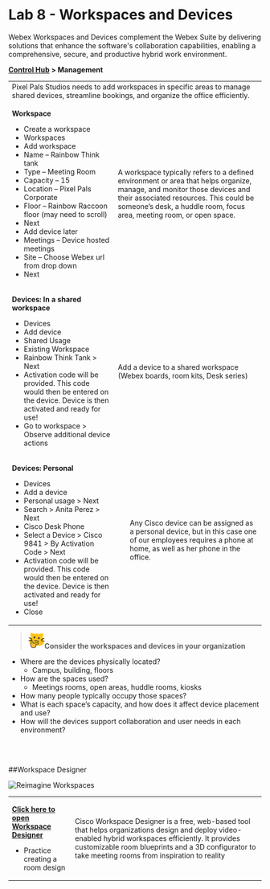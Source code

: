 # Lab 8 - Workspaces and Devices
Webex Workspaces and Devices complement the Webex Suite by delivering solutions that enhance the software's collaboration capabilities, enabling a comprehensive, secure, and productive hybrid work environment.

    
**<a href="http://admin.webex.com/" target="_blank">Control Hub</a> > Management <br>**

<table><tbody><tr><td colspan="2">Pixel Pals Studios needs to add workspaces in specific areas to manage shared devices, streamline bookings, and organize the office efficiently.</td></td><tr><td><p><strong>Workspace</strong></p><ul><li>Create a workspace</li><li>Workspaces</li><li>Add workspace</li><li>Name – Rainbow Think tank</li><li>Type – Meeting Room</li><li>Capacity – 15</li><li>Location – Pixel Pals Corporate</li><li>Floor – Rainbow Raccoon floor (may need to scroll)</li><li>Next</li><li>Add device later</li><li>Meetings – Device hosted meetings</li><li>Site – Choose Webex url from drop down</li><li>Next</li></ul></td><td><p>A workspace typically refers to a defined environment or area that helps organize, manage, and monitor those devices and their associated resources. This could be someone’s desk, a huddle room, focus area, meeting room, or open space.</p></td></tr><tr><td><p><strong>Devices: In a shared workspace</strong></p><ul><li>Devices</li><li>Add device</li><li>Shared Usage</li><li>Existing Workspace</li><li>Rainbow Think Tank &gt; Next</li><li>Activation code will be provided. This code would then be entered on the device. Device is then activated and ready for use!</li><li>Go to workspace &gt; Observe additional device actions</li></ul></td><td><p>Add a device to a shared workspace (Webex boards, room kits, Desk series)</p></td></tr><tr><td><p><strong>Devices: Personal</strong></p><ul><li>Devices</li><li>Add a device</li><li>Personal usage &gt; Next</li><li>Search &gt; Anita Perez &gt; Next</li><li>Cisco Desk Phone</li><li>Select a Device &gt; Cisco 9841 &gt; By Activation Code &gt; Next</li><li>Activation code will be provided. This code would then be entered on the device. Device is then activated and ready for use!</li><li>Close</li></ul></td><td><ul>Any Cisco device can be assigned as a personal device, but in this case one of our employees requires a phone at home, as well as her phone in the office.</ul></td></tr></tbody></table>

>![Think About It](template_assets/thinkingcat.png)**Consider the workspaces and devices in your organization**<br>

- Where are the devices physically located?<br>
    - Campus, building, floors<br>
- How are the spaces used?<br>
    - Meetings rooms, open areas, huddle rooms, kiosks<br>
- How many people typically occupy those spaces?<br>
- What is each space’s capacity, and how does it affect device placement and use?<br>
- How will the devices support collaboration and user needs in each environment?<br>
<br>

<br>

##Workspace Designer

![Reimagine Workspaces](<template_assets/reimagine-workspaces.gif>)


<table><tbody><tr><td><p><a href="https://www.webex.com/us/en/workspaces/workspace-designer.html" target="blank"><strong>Click here to open Workspace Designer</strong></a><strong></strong></p><ul><li>Practice creating a room design</li></ul></td><td><p>Cisco Workspace Designer is a free, web-based tool that helps organizations design and deploy video-enabled hybrid workspaces efficiently. It provides customizable room blueprints and a 3D configurator to take meeting rooms from inspiration to reality</p></td></tr></tbody></table>
